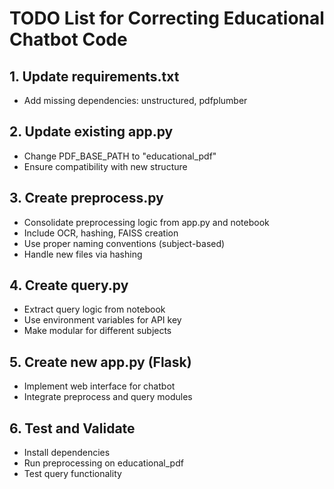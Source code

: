 # TODO List for Correcting Educational Chatbot Code

## 1. Update requirements.txt
- Add missing dependencies: unstructured, pdfplumber

## 2. Update existing app.py
- Change PDF_BASE_PATH to "educational_pdf"
- Ensure compatibility with new structure

## 3. Create preprocess.py
- Consolidate preprocessing logic from app.py and notebook
- Include OCR, hashing, FAISS creation
- Use proper naming conventions (subject-based)
- Handle new files via hashing

## 4. Create query.py
- Extract query logic from notebook
- Use environment variables for API key
- Make modular for different subjects

## 5. Create new app.py (Flask)
- Implement web interface for chatbot
- Integrate preprocess and query modules

## 6. Test and Validate
- Install dependencies
- Run preprocessing on educational_pdf
- Test query functionality
